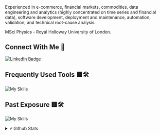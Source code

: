 Experienced in e-commerce, financial markets, commodities, data engineering and analytics (highly concentrated on time series and financial data), software development, deployment and maintenance, automation, validation, and technical root-cause analysis.

MSci Physics - Royal Holloway University of London.

## Connect With Me 💬
[![LinkedIn Badge](https://img.shields.io/badge/LinkedIn-Profile-informational?style=flat&logo=linkedin&logoColor=white&color=blue)](https://www.linkedin.com/in/justasbauras/)

## Frequently Used Tools 🟩🛠️
![My Skills](https://skillicons.dev/icons?i=py,html,css,bash,powershell,git,github,githubactions,md,vscode,regex,docker,azure,kubernetes,postman)

## Past Exposure 🟨🛠️
![My Skills](https://skillicons.dev/icons?i=fastapi,js,cpp,postgres,flask,aws,latex,mysql,anaconda,sklearn)

<details>
<summary> ⚡ Github Stats</summary>
<br>
<!-- 
<p>
  <a href="#"><img src="https://github-readme-streak-stats.herokuapp.com/?user=justas-b&count_private=true" width="400"></a>
</p>
  -->
 <p>
  <a href="#"><img src="https://github-readme-stats.vercel.app/api?username=justas-b&show_icons=true&count_private=true" width="400"></a>
</p>

</details>
